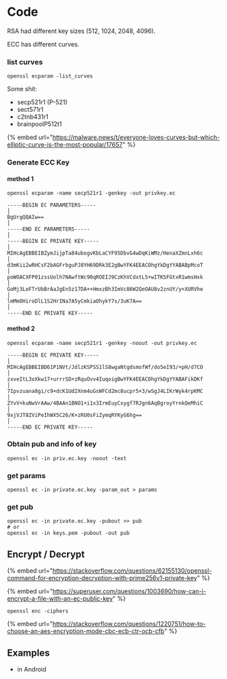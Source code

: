 # Code

RSA had different key sizes (512, 1024, 2048, 4096).&#x20;

ECC has different curves.

### list curves

```
openssl ecparam -list_curves
```

Some shit:

* secp521r1 (P-521)
* sect571r1
* c2tnb431r1
* brainpoolP512t1

{% embed url="https://malware.news/t/everyone-loves-curves-but-which-elliptic-curve-is-the-most-popular/17657" %}

### Generate ECC Key

#### method 1

```
openssl ecparam -name secp521r1 -genkey -out privkey.ec
```

```
-----BEGIN EC PARAMETERS-----                                                                 │
BgUrgQQAIw==                                                                                  │
-----END EC PARAMETERS-----                                                                   │
-----BEGIN EC PRIVATE KEY-----                                                                │
MIHcAgEBBEIBZymJijpTa84ubogvKbLaCYF95DbvG4wDqKiWMz/HenaXZmnLxh6c                              │
d3mKii2wRHCsF2bAGFrbguPJ8YH69DRk3E2gBwYFK4EEACOhgYkDgYYABABpMcoT                              │
poWOACXFP01zssUolh7NAwftWc90qROEIJ9CzKhVCdxtL5+wITK5FGtxR1wmsHxk                              │
GoMj3LoFTrUbBrAaJgEn5z17DA++HmxzBh3ImVc86W2QeOAU8v2znUY/y+XURVhe                              │
lmMmOHiroDlL1S2HrINa7A5yCmkiaOhykY7s/3uK7A==                                                  │
-----END EC PRIVATE KEY-----  
```

#### method 2

```
openssl ecparam -name secp521r1 -genkey -noout -out privkey.ec
```

```
-----BEGIN EC PRIVATE KEY-----                                                                │
MIHcAgEBBEIBD61P1NVt/JdlzKSPSS1lS8wgaNtgdsmofWf/do5eI93/+pH/d7CO                              │
zxveItL3oXkw17+urrrSD+zRquOvv4IuqoigBwYFK4EEACOhgYkDgYYABAFikDKf                              │
7Ipvzuana8gi/c9+dcK1Ud2Xnm4uGsWFCd2mc8ucpr5+3/wSgJ4LIKrWyk4rpKMC                              │
ZYvV+kuNwVrAAw/4BAAn1BNO1+i1x3IrmEuyCxygf7RJgn6AqBgroyYrnkQeMhiC                              │
9xjVJT8ZViPeIhWX5C26/K+zRU0sFiZymqRYKyG6hg==                                                  │
-----END EC PRIVATE KEY-----   
```

### Obtain pub and info of key

```
openssl ec -in priv.ec.key -noout -text
```

### get params

```
openssl ec -in private.ec.key -param_out > params
```

### get pub

```
openssl ec -in private.ec.key -pubout >> pub
# or
openssl ec -in keys.pem -pubout -out pub
```

## Encrypt / Decrypt

{% embed url="https://stackoverflow.com/questions/62155130/openssl-command-for-encryption-decryption-with-prime256v1-private-key" %}

{% embed url="https://superuser.com/questions/1003690/how-can-i-encrypt-a-file-with-an-ec-public-key" %}

```
openssl enc -ciphers
```

{% embed url="https://stackoverflow.com/questions/1220751/how-to-choose-an-aes-encryption-mode-cbc-ecb-ctr-ocb-cfb" %}

## Examples

* in Android
